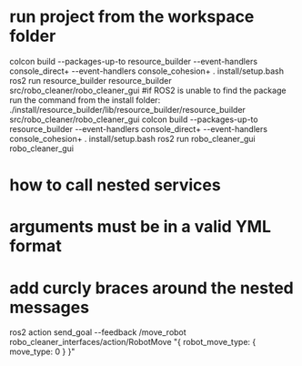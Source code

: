 # run project from the workspace folder

colcon build --packages-up-to resource_builder --event-handlers console_direct+ --event-handlers console_cohesion+
. install/setup.bash
ros2 run resource_builder resource_builder src/robo_cleaner/robo_cleaner_gui
#if ROS2 is unable to find the package run the command from the install folder:
./install/resource_builder/lib/resource_builder/resource_builder src/robo_cleaner/robo_cleaner_gui
colcon build --packages-up-to resource_builder --event-handlers console_direct+ --event-handlers console_cohesion+
. install/setup.bash
ros2 run robo_cleaner_gui robo_cleaner_gui


# how to call nested services
# arguments must be in a valid YML format
# add curcly braces around the nested messages
ros2 action send_goal --feedback /move_robot robo_cleaner_interfaces/action/RobotMove "{ robot_move_type: { move_type: 0 } }"